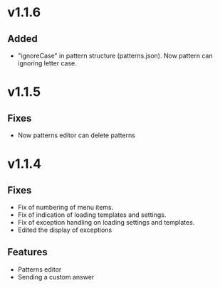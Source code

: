 # v1.1.6
## Added
- "ignoreCase" in pattern structure (patterns.json). Now pattern can ignoring letter case.

# v1.1.5
## Fixes
- Now patterns editor can delete patterns

# v1.1.4
## Fixes
- Fix of numbering of menu items.
- Fix of indication of loading templates and settings.
- Fix of exception handling on loading settings and templates.
- Edited the display of exceptions

## Features
- Patterns editor
- Sending a custom answer
